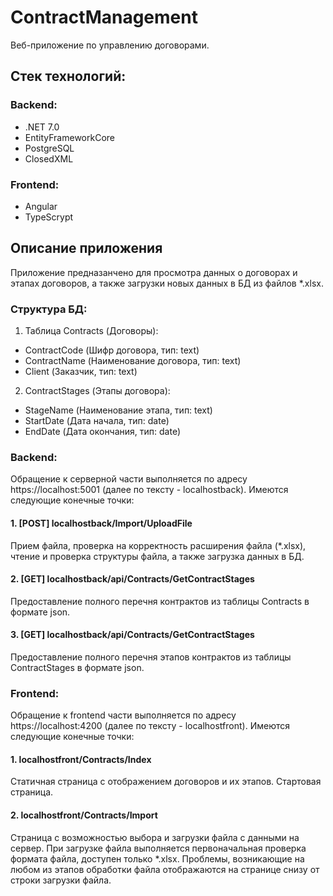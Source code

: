 # ContractManagement
Веб-приложение по управлению договорами.

## Стек технологий:  
### Backend:  
- .NET 7.0  
- EntityFrameworkCore  
- PostgreSQL
- ClosedXML

### Frontend:  
- Angular  
- TypeScrypt  

## Описание приложения
Приложение предназанчено для просмотра данных о договорах и этапах договоров, а также загрузки новых данных в БД из файлов *.xlsx.

### Структура БД:
1. Таблица Contracts (Договоры):
- ContractCode (Шифр договора, тип: text)
- ContractName (Наименование договора, тип: text)
- Client (Заказчик, тип: text)
2. ContractStages (Этапы договора):
- StageName (Наименование этапа, тип: text)
- StartDate (Дата начала, тип: date)
- EndDate (Дата окончания, тип: date)

### Backend:
Обращение к серверной части выполняется по адресу https://localhost:5001 (далее по тексту - localhostback). Имеются следующие конечные точки:
#### 1. [POST] localhostback/Import/UploadFile
Прием файла, проверка на корректность расширения файла (*.xlsx), чтение и проверка структуры файла, а также загрузка данных в БД.

#### 2. [GET] localhostback/api/Contracts/GetContractStages
Предоставление полного перечня контрактов из таблицы Contracts в формате json.

#### 3. [GET] localhostback/api/Contracts/GetContractStages
Предоставление полного перечня этапов контрактов из таблицы ContractStages в формате json.

### Frontend:
Обращение к frontend части выполняется по адресу https://localhost:4200 (далее по тексту - localhostfront). Имеются следующие конечные точки:
#### 1. localhostfront/Contracts/Index
Статичная страница с отображением договоров и их этапов. Стартовая страница.

#### 2. localhostfront/Contracts/Import
Страница с возможностью выбора и загрузки файла с данными на сервер. При загрузке файла выполняется первоначальная проверка формата файла, доступен только *.xlsx. 
Проблемы, возникающие на любом из этапов обработки файла отображаются на странице снизу от строки загрузки файла.
